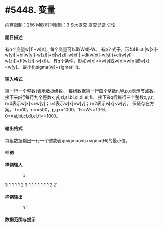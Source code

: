 
# #5448. 变量
内存限制：256 MiB 时间限制：3 Sec提交 提交记录 讨论
#### 题目描述
有n个变量w[1]~w[n]，每个变量可以取W或-W。
有p个式子，形如Hi=ai|w[xi]-w[yi]|+bi|w[yi]-w[zi]|+ci|w[zi]-w[xi]|
+di(w[xi]-w[yi])+ei(w[yi]-w[zi])+fi(w[zi]-w[xi])。
有q个条件，形如w[x]<=w[y]或w[x]=w[y]或w[x]<w[y]。
最小化sigma(wi)+sigma(Hi)。

#### 输入格式
第一行一个整数t表示数据组数。
每组数据第一行四个整数n,W,p,q表示节点数。
接下来p行每行九个整数xi,yi,zi,ai,bi,ci,di,ei,fi。
接下来q行每行三个整数x,y,r。
r=0表示w[x]<=w[y]；r=1表示w[x]=w[y]；r=2表示w[x]<w[y]。
保证存在方案。
t<=10，n<=500，p,q<=1000，1<=W<=10^6，
0<=ai,bi,ci,di,ei,fi<=1000。

#### 输出格式
每组数据输出一行一个整数表示sigma(wi)+sigma(Hi)的最小值。

#### 样例

#### 样例输入

			1
3 1 1 1
1 2 3 1 1 1 1 1 1 
1 2 2`
#### 样例输出

			3`
#### 数据范围与提示

